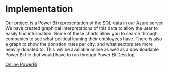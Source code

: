 # Implementation

Our project is a Power Bi representation of the SQL data in our Azure server. We have created graphical interpretations of this
data to allow the user to easily find information. Some of these charts allow you to search through companies to see what political 
leaning their employees have. There is also a graph to show the donation rates per city, and what sectors are more heavily donated
to. This will be available online as well as a downloadable Power Bi file that would have to run through Power Bi Desktop.

[Online PowerBi](https://app.powerbi.com/reportEmbed?reportId=e4ea2d21-0aa1-40ec-a1c4-e5c9e7fc81be&groupId=22e35222-29d2-487d-9734-358f4c2ed5b2&autoAuth=true&ctid=9c7de09d-9034-44c1-b462-c464fece204a&config=eyJjbHVzdGVyVXJsIjoiaHR0cHM6Ly93YWJpLXVzLW5vcnRoLWNlbnRyYWwtcmVkaXJlY3QuYW5hbHlzaXMud2luZG93cy5uZXQvIn0%3D)
